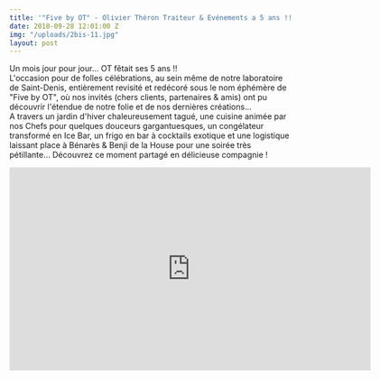 ```yaml
---
title: '"Five by OT" - Olivier Théron Traiteur & Evénements a 5 ans !!'
date: 2018-09-28 12:01:00 Z
img: "/uploads/2bis-11.jpg"
layout: post
---
```


Un mois jour pour jour... OT fêtait ses 5 ans !!\
L'occasion pour de folles célébrations, au sein même de notre laboratoire de Saint-Denis, entièrement revisité et redécoré sous le nom éphémère de "Five by OT", où nos invités (chers clients, partenaires & amis) ont pu découvrir l'étendue de notre folie et de nos dernières créations...\
A travers un jardin d'hiver chaleureusement tagué, une cuisine animée par nos Chefs pour quelques douceurs gargantuesques, un congélateur transformé en Ice Bar, un frigo en bar à cocktails exotique et une logistique laissant place à Bénarès & Benji de la House pour une soirée très pétillante... Découvrez ce moment partagé en délicieuse compagnie !

<iframe src="https://player.vimeo.com/video/265506706" width="640" height="360" frameborder="0" allowfullscreen></iframe>